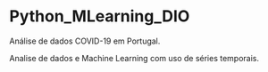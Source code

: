 # Python_MLearning_DIO

Análise de dados COVID-19 em Portugal.

Analise de dados e Machine Learning com uso de séries temporais. 
